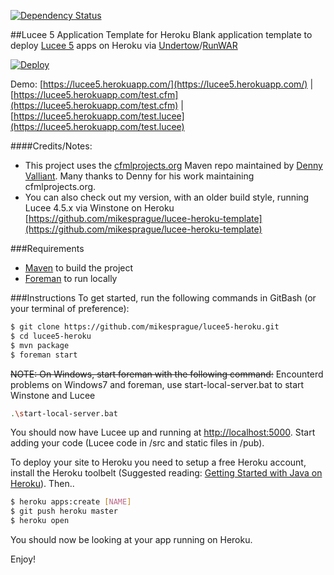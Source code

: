 [![Dependency Status](https://www.versioneye.com/user/projects/556cc5806365320015074a00/badge.svg?style=flat)](https://www.versioneye.com/user/projects/556cc5806365320015074a00)

##Lucee 5 Application Template for Heroku
Blank application template to deploy [Lucee 5](http://lucee.org) apps on Heroku via [Undertow](http://undertow.io/)/[RunWAR](https://github.com/cfmlprojects/runwar)

[![Deploy](https://www.herokucdn.com/deploy/button.png)](https://heroku.com/deploy)

Demo: [https://lucee5.herokuapp.com/](https://lucee5.herokuapp.com/) | [https://lucee5.herokuapp.com/test.cfm](https://lucee5.herokuapp.com/test.cfm) | [https://lucee5.herokuapp.com/test.lucee](https://lucee5.herokuapp.com/test.lucee)

####Credits/Notes:
* This project uses the [cfmlprojects.org](http://cfmlprojects.org/artifacts/org/lucee/) Maven repo maintained by [Denny Valliant](https://github.com/denuno). Many thanks to Denny for his work maintaining cfmlprojects.org.
* You can also check out my version, with an older build style, running Lucee 4.5.x via Winstone on Heroku [https://github.com/mikesprague/lucee-heroku-template](https://github.com/mikesprague/lucee-heroku-template)

###Requirements
* [Maven](http://maven.apache.org/) to build the project
* [Foreman](https://github.com/ddollar/foreman) to run locally

###Instructions
To get started, run the following commands in GitBash (or your terminal of preference):

```bash
$ git clone https://github.com/mikesprague/lucee5-heroku.git
$ cd lucee5-heroku
$ mvn package
$ foreman start
```
<strike>NOTE: On Windows, start foreman with the following command:</strike>
Encounterd problems on Windows7 and foreman, use start-local-server.bat to start Winstone and Lucee
```bash
.\start-local-server.bat
```

You should now have Lucee up and running at [http://localhost:5000](http://localhost:5000).
Start adding your code (Lucee code in /src and static files in /pub).

To deploy your site to Heroku you need to setup a free Heroku account, install the Heroku toolbelt (Suggested reading: [Getting Started with Java on Heroku](https://devcenter.heroku.com/articles/getting-started-with-java)). Then..

```bash
$ heroku apps:create [NAME]
$ git push heroku master
$ heroku open
```

You should now be looking at your app running on Heroku.

Enjoy!
